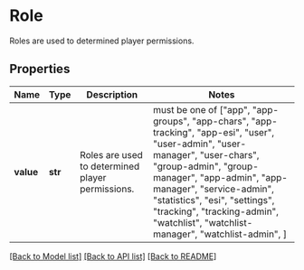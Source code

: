 # Role

Roles are used to determined player permissions.

## Properties
Name | Type | Description | Notes
------------ | ------------- | ------------- | -------------
**value** | **str** | Roles are used to determined player permissions. |  must be one of ["app", "app-groups", "app-chars", "app-tracking", "app-esi", "user", "user-admin", "user-manager", "user-chars", "group-admin", "group-manager", "app-admin", "app-manager", "service-admin", "statistics", "esi", "settings", "tracking", "tracking-admin", "watchlist", "watchlist-manager", "watchlist-admin", ]

[[Back to Model list]](../README.md#documentation-for-models) [[Back to API list]](../README.md#documentation-for-api-endpoints) [[Back to README]](../README.md)



